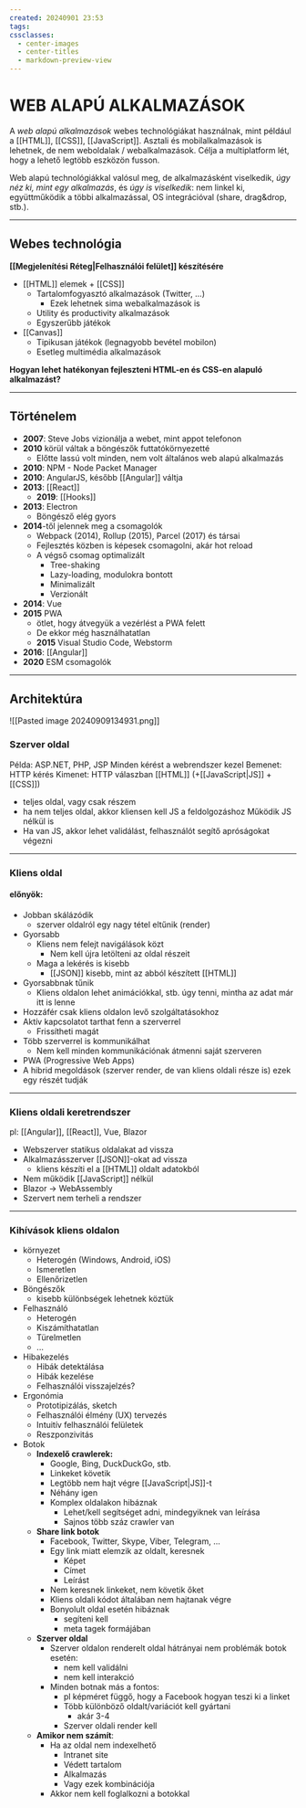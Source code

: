 ```yaml
---
created: 20240901 23:53
tags: 
cssclasses:
  - center-images
  - center-titles
  - markdown-preview-view
---
```

# WEB ALAPÚ ALKALMAZÁSOK

A *web alapú alkalmazások* webes technológiákat használnak, mint például a [[HTML]], [[CSS]], [[JavaScript]]. Asztali és mobilalkalmazások is lehetnek, de nem weboldalak / webalkalmazások. Célja a multiplatform lét, hogy a lehető legtöbb eszközön fusson.

Web alapú technológiákkal valósul meg, de alkalmazásként viselkedik, *úgy néz ki, mint egy alkalmazás*, és *úgy is viselkedik*: nem linkel ki, együttműködik a többi alkalmazással, OS integrációval (share, drag&drop, stb.).

---
## Webes technológia

**[[Megjelenítési Réteg|Felhasználói felület]] készítésére**
- [[HTML]] elemek + [[CSS]]
	- Tartalomfogyasztó alkalmazások (Twitter, ...)
		- Ezek lehetnek sima webalkalmazások is
	- Utility és productivity alkalmazások
	- Egyszerűbb játékok
- [[Canvas]]
	- Tipikusan játékok (legnagyobb bevétel mobilon)
	- Esetleg multimédia alkalmazások

**Hogyan lehet hatékonyan fejleszteni HTML-en és CSS-en alapuló alkalmazást?**

---

## Történelem

- **2007**: Steve Jobs vizionálja a webet, mint appot telefonon
- **2010** körül váltak a böngészők futtatókörnyezetté
	- Előtte lassú volt minden, nem volt általános web alapú alkalmazás
- **2010**: NPM - Node Packet Manager
- **2010**: AngularJS, később [[Angular]] váltja
- **2013**: [[React]]
	- **2019**: [[Hooks]]
- **2013**: Electron
	- Böngésző elég gyors
- **2014**-től jelennek meg a csomagolók
	- Webpack (2014), Rollup (2015), Parcel (2017) és társai
	- Fejlesztés közben is képesek csomagolni, akár hot reload
	- A végső csomag optimalizált
		- Tree-shaking
		- Lazy-loading, modulokra bontott
		- Minimalizált
		- Verzionált
- **2014**: Vue
- **2015** PWA
	- ötlet, hogy átvegyük a vezérlést a PWA felett
	- De ekkor még használhatatlan
	- **2015** Visual Studio Code, Webstorm
- **2016**: [[Angular]]
- **2020** ESM csomagolók


---

## Architektúra
![[Pasted image 20240909134931.png]]

### Szerver oldal

Példa: ASP.NET, PHP, JSP
Minden kérést a webrendszer kezel
Bemenet: HTTP kérés
Kimenet: HTTP válaszban [[HTML]] (+[[JavaScript|JS]] +[[CSS]])
- teljes oldal, vagy csak részem
- ha nem teljes oldal, akkor kliensen kell JS a feldolgozáshoz
Működik JS nélkül is
- Ha van JS, akkor lehet validálást, felhasználót segítő apróságokat végezni

---

### Kliens oldal

#### előnyök:
- Jobban skálázódik
	- szerver oldalról egy nagy tétel eltűnik (render)
- Gyorsabb
	- Kliens nem felejt navigálások közt
		- Nem kell újra letölteni az oldal részeit
	- Maga a lekérés is kisebb
		- [[JSON]] kisebb, mint az abból készített [[HTML]]
- Gyorsabbnak tűnik
	- Kliens oldalon lehet animációkkal, stb. úgy tenni, mintha az adat már itt is lenne
- Hozzáfér csak kliens oldalon levő szolgáltatásokhoz
- Aktív kapcsolatot tarthat fenn a szerverrel
	- Frissítheti magát
- Több szerverrel is kommunikálhat
	- Nem kell minden kommunikációnak átmenni saját szerveren
- PWA (Progressive Web Apps)
- A hibrid megoldások (szerver render, de van kliens oldali része is) ezek egy részét tudják

---
### Kliens oldali keretrendszer

pl: [[Angular]], [[React]], Vue, Blazor

- Webszerver statikus oldalakat ad vissza
- Alkalmazásszerver [[JSON]]-okat ad vissza
	- kliens készíti el a [[HTML]] oldalt adatokból
- Nem működik [[JavaScript]] nélkül
- Blazor -> WebAssembly
- Szervert nem terheli a rendszer

---

### Kihívások kliens oldalon

- környezet
	- Heterogén (Windows, Android, iOS)
	- Ismeretlen
	- Ellenőrizetlen
- Böngészők
	- kisebb különbségek lehetnek köztük
- Felhasználó
	- Heterogén
	- Kiszámíthatatlan
	- Türelmetlen
	- ...
- Hibakezelés
	- Hibák detektálása
	- Hibák kezelése
	- Felhasználói visszajelzés?
- Ergonómia
	- Prototipizálás, sketch
	- Felhasználói élmény (UX) tervezés
	- Intuitív felhasználói felületek
	- Reszponzivitás
- Botok
	- **Indexelő crawlerek:**
		- Google, Bing, DuckDuckGo, stb.
		- Linkeket követik
		- Legtöbb nem hajt végre [[JavaScript|JS]]-t
		- Néhány igen
		- Komplex oldalakon hibáznak
			- Lehet/kell segítséget adni, mindegyiknek van leírása
			- Sajnos több száz crawler van
	- **Share link botok**
		- Facebook, Twitter, Skype, Viber, Telegram, ...
		- Egy link miatt elemzik az oldalt, keresnek
			- Képet
			- Címet
			- Leírást
		- Nem keresnek linkeket, nem követik őket
		- Kliens oldali kódot általában nem hajtanak végre
		- Bonyolult oldal esetén hibáznak
			- segíteni kell
			- meta tagek formájában
	- **Szerver oldal**
		- Szerver oldalon renderelt oldal hátrányai nem problémák botok esetén:
			- nem kell validálni
			- nem kell interakció
		- Minden botnak más a fontos:
			- pl képméret függő, hogy a Facebook hogyan teszi ki a linket
			- Több különböző oldalt/variációt kell gyártani
				- akár 3-4
			- Szerver oldali render kell
	- **Amikor nem számít**:
		- Ha az oldal nem indexelhető
			- Intranet site
			- Védett tartalom
			- Alkalmazás
			- Vagy ezek kombinációja
		- Akkor nem kell foglalkozni a botokkal